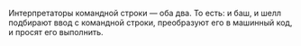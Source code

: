Интерпретаторы командной строки — оба два.
То есть: и баш, и шелл подбирают ввод с командной строки, преобразуют его в машинный код, и просят его выполнить.
